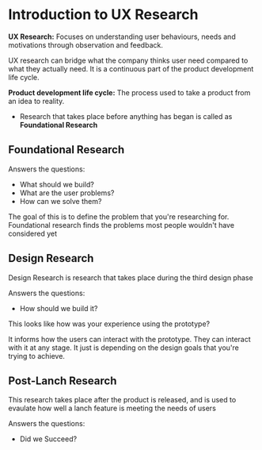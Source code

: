 # Introduction to UX Research

**UX Research:** Focuses on understanding user behaviours, needs and motivations through observation and feedback.

UX research can bridge what the company thinks user need compared to what they actually need. It is a continuous part of the product development life cycle.

**Product development life cycle:** The process used to take a product from an idea to reality.

- Research that takes place before anything has began is called as **Foundational Research**

## Foundational Research

Answers the questions:

- What should we build?
- What are the user problems?
- How can we solve them?

The goal of this is to define the problem that you're researching for. Foundational research finds the problems most people wouldn't have considered yet

## Design Research

Design Research is research that takes place during the third design phase

Answers the questions:

- How should we build it?

This looks like how was your experience using the prototype? 

It informs how the users can interact with the prototype. They can interact with it at any stage. It just is depending on the design goals that you're trying to achieve. 

## Post-Lanch Research

This research takes place after the product is released, and is used to evaulate how well a lanch feature is meeting the needs of users 

Answers the questions:

- Did we Succeed?
